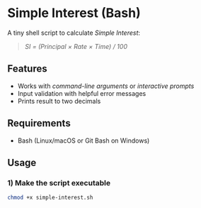 # Simple Interest (Bash)

A tiny shell script to calculate *Simple Interest*:

> *SI = (Principal × Rate × Time) / 100*

## Features
- Works with *command-line arguments* or *interactive prompts*
- Input validation with helpful error messages
- Prints result to two decimals

## Requirements
- Bash (Linux/macOS or Git Bash on Windows)

## Usage

### 1) Make the script executable
```bash
chmod +x simple-interest.sh
